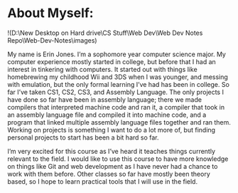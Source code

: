 # About Myself:

!(D:\New Desktop on Hard drive\CS Stuff\Web Dev\Web Dev Notes Repo\Web-Dev-Notes\images)

My name is Erin Jones. I’m a sophomore year computer science major. My computer experience mostly started in college, but before that I had an interest in tinkering with computers. It started out with things like homebrewing my childhood Wii and 3DS when I was younger, and messing with emulation, but the only formal learning I’ve had has been in college. So far I’ve taken CS1, CS2, CS3, and Assembly Language. The only projects I have done so far have been in assembly language; there we made compilers that interpreted machine code and ran it, a compiler that took in an assembly language file and compiled it into machine code, and a program that linked multiple assembly language files together and ran them. Working on projects is something I want to do a lot more of, but finding personal projects to start has been a bit hard so far.

I’m very excited for this course as I’ve heard it teaches things currently relevant to the field. I would like to use this course to have more knowledge on things like Git and web development as I have never had a chance to work with them before. Other classes so far have mostly been theory based, so I hope to learn practical tools that I will use in the field.